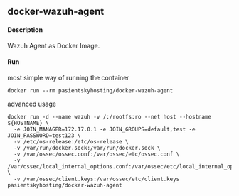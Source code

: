 
## docker-wazuh-agent

#### Description

Wazuh Agent as Docker Image.

#### Run

most simple way of running the container

    docker run --rm pasientskyhosting/docker-wazuh-agent

advanced usage

    docker run -d --name wazuh -v /:/rootfs:ro --net host --hostname ${HOSTNAME} \
      -e JOIN_MANAGER=172.17.0.1 -e JOIN_GROUPS=default,test -e JOIN_PASSWORD=test123 \
      -v /etc/os-release:/etc/os-release \
      -v /var/run/docker.sock:/var/run/docker.sock \
      -v /var/ossec/ossec.conf:/var/ossec/etc/ossec.conf \
      -v /var/ossec/local_internal_options.conf:/var/ossec/etc/local_internal_options.conf \
      -v /var/ossec/client.keys:/var/ossec/etc/client.keys pasientskyhosting/docker-wazuh-agent
